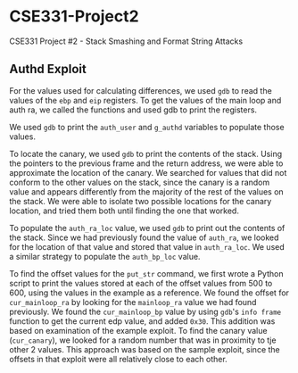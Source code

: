 # CSE331-Project2
CSE331 Project #2 - Stack Smashing and Format String Attacks

## Authd Exploit
For the values used for calculating differences, we used `gdb` to read the values of the `ebp` and `eip` registers. To get the values of the main loop and auth ra, we called the functions and used gdb to print the registers.

We used `gdb` to print the `auth_user` and `g_authd` variables to populate those values.

To locate the canary, we used `gdb` to print the contents of the stack. Using the pointers to the previous frame and the return address, we were able to approximate the location of the canary. We searched for values that did not conform to the other values on the stack, since the canary is a random value and appears differently from the majority of the rest of the values on the stack. We were able to isolate two possible locations for the canary location, and tried them both until finding the one that worked.

To populate the `auth_ra_loc` value, we used `gdb` to print out the contents of the stack. Since we had previously found the value of `auth_ra`, we looked for the location of that value and stored that value in `auth_ra_loc`. We used a similar strategy to populate the `auth_bp_loc` value.

To find the offset values for the `put_str` command, we first wrote a Python script to print the values stored at each of the offset values from 500 to 600, using the values in the example as a reference. We found the offset for `cur_mainloop_ra` by looking for the `mainloop_ra` value we had found previously. We found the `cur_mainloop_bp` value by using `gdb`'s `info frame` function to get the current edp value, and added `0x30`. This addition was based on examination of the example exploit. To find the canary value (`cur_canary`), we looked for a random number that was in proximity to tje other 2 values. This approach was based on the sample exploit, since the offsets in that exploit were all relatively close to each other.



